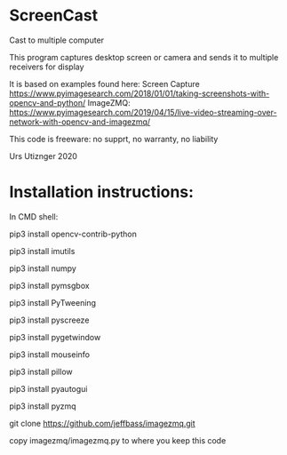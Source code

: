 # ScreenCast
Cast to multiple computer

This program captures desktop screen or camera and sends it to multiple receivers for display

It is based on examples found here:
Screen Capture https://www.pyimagesearch.com/2018/01/01/taking-screenshots-with-opencv-and-python/
ImageZMQ: https://www.pyimagesearch.com/2019/04/15/live-video-streaming-over-network-with-opencv-and-imagezmq/

This code is freeware: no supprt, no warranty, no liability

Urs Utiznger 2020

# Installation instructions:
In CMD shell:

pip3 install opencv-contrib-python

pip3 install imutils

pip3 install numpy

pip3 install pymsgbox

pip3 install PyTweening

pip3 install pyscreeze

pip3 install pygetwindow

pip3 install mouseinfo

pip3 install pillow

pip3 install pyautogui

pip3 install pyzmq

git clone https://github.com/jeffbass/imagezmq.git

copy imagezmq/imagezmq.py to where you keep this code
